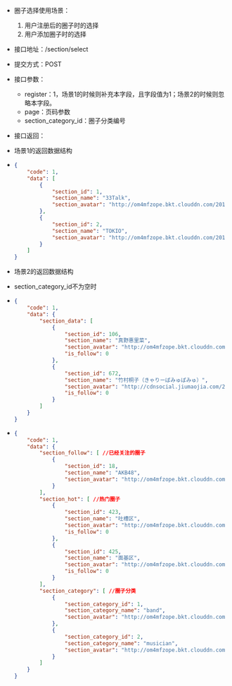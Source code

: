 * 圈子选择使用场景：  
  1. 用户注册后的圈子时的选择  
  2. 用户添加圈子时的选择

* 接口地址：/section/select

* 提交方式：POST

* 接口参数：

  * register：1，场景1的时候则补充本字段，且字段值为1；场景2的时候则忽略本字段。
  * page：页码参数
  * section\_category\_id：圈子分类编号

* 接口返回：

* 场景1的返回数据结构

* ```json
  {
      "code": 1,
      "data": [
          {
              "section_id": 1,
              "section_name": "33Talk",
              "section_avatar": "http://om4mfzope.bkt.clouddn.com/2017-03-24-15-12-28840?imageView2/2/w/200"
          },
          {
              "section_id": 2,
              "section_name": "TOKIO",
              "section_avatar": "http://om4mfzope.bkt.clouddn.com/2017-03-24-16-25-08127?imageView2/2/w/200"
          }
      ]
  }
  ```
* 场景2的返回数据结构

* section\_category\_id不为空时

* ```json
  {
      "code": 1,
      "data": {
          "section_data": [
              {
                  "section_id": 106,
                  "section_name": "真野惠里菜",
                  "section_avatar": "http://om4mfzope.bkt.clouddn.com/2017-03-27-14-52-17548?imageView2/2/w/100?imageView2/2/w/100",
                  "is_follow": 0
              },
              {
                  "section_id": 672,
                  "section_name": "竹村桐子（きゃりーぱみゅぱみゅ）",
                  "section_avatar": "http://cdnsocial.jiumaojia.com/2017-08-31-17-41-09156?imageView2/2/w/100?imageView2/2/w/100",
                  "is_follow": 0
              }
          ]
      }
  }
  ```
* ```json
  {
      "code": 1,
      "data": {
          "section_follow": [ //已经关注的圈子
              {
                  "section_id": 18,
                  "section_name": "AKB48",
                  "section_avatar": "http://om4mfzope.bkt.clouddn.com/2017-03-27-10-33-36759?imageView2/2/w/100"
              }
          ],
          "section_hot": [ //热门圈子
              {
                  "section_id": 423,
                  "section_name": "吐槽区",
                  "section_avatar": "http://om4mfzope.bkt.clouddn.com/2017-03-27-18-00-51514?imageView2/2/w/100",
                  "is_follow": 0
              },
              {
                  "section_id": 425,
                  "section_name": "面基区",
                  "section_avatar": "http://om4mfzope.bkt.clouddn.com/2017-03-27-17-59-19604?imageView2/2/w/100",
                  "is_follow": 0
              }
          ],
          "section_category": [ //圈子分类
              {
                  "section_category_id": 1,
                  "section_category_name": "band",
                  "section_avatar": "http://om4mfzope.bkt.clouddn.com/category_1.jpg"
              },
              {
                  "section_category_id": 2,
                  "section_category_name": "musician",
                  "section_avatar": "http://om4mfzope.bkt.clouddn.com/category_2.jpg"
              }
          ]
      }
  }
  ```




